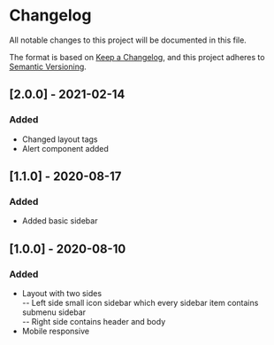 # Changelog
All notable changes to this project will be documented in this file.

The format is based on [Keep a Changelog](https://keepachangelog.com/en/1.0.0/),
and this project adheres to [Semantic Versioning](https://semver.org/spec/v2.0.0.html).

## [2.0.0] - 2021-02-14
### Added
- Changed layout tags 
- Alert component added

## [1.1.0] - 2020-08-17
### Added
- Added basic sidebar

## [1.0.0] - 2020-08-10
### Added
- Layout with two sides  
-- Left side small icon sidebar which every sidebar item contains submenu sidebar  
-- Right side contains header and body  
- Mobile responsive